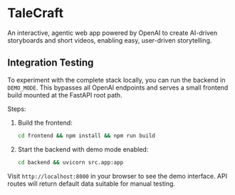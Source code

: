 # TaleCraft
An interactive, agentic web app powered by OpenAI to create AI-driven storyboards and short videos, enabling easy, user-driven storytelling.

## Integration Testing

To experiment with the complete stack locally, you can run the backend in
`DEMO_MODE`. This bypasses all OpenAI endpoints and serves a small frontend build
mounted at the FastAPI root path.

Steps:

1. Build the frontend:

   ```bash
   cd frontend && npm install && npm run build
   ```

2. Start the backend with demo mode enabled:

   ```bash
   cd backend && uvicorn src.app:app
   ```

Visit `http://localhost:8000` in your browser to see the demo interface. API
routes will return default data suitable for manual testing.
